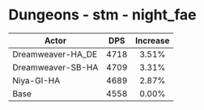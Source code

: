 # Dungeons - stm - night_fae
| Actor | DPS | Increase |
|---|:---:|:---:|
|Dreamweaver-HA_DE|4718|3.51%|
|Dreamweaver-SB-HA|4709|3.31%|
|Niya-GI-HA|4689|2.87%|
|Base|4558|0.00%|
